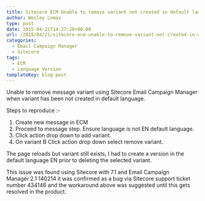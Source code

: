 ```yaml
---
title: Sitecore ECM Unable to remove variant not created in default language
author: Wesley Lomax
type: post
date: 2015-04-21T14:27:28+00:00
url: /2015/04/21/sitecore-ecm-unable-to-remove-variant-not-created-in-default-language/
categories:
  - Email Campaign Manager
  - Sitecore
tags:
  - ECM
  - Language Version
templateKey: blog-post
---
```

Unable to remove message variant using Sitecore Email Campaign Manager when variant has been not created in default language.

Steps to reproduce :-

<ol id="aui-3-5-1-4_5726">
  <li id="aui-3-5-1-4_5730">
    Create new message in ECM
  </li>
  <li id="aui-3-5-1-4_5728">
    Proceed to message step. Ensure language is not EN default language.
  </li>
  <li id="aui-3-5-1-4_5751">
    Click action drop down to add variant.
  </li>
  <li id="aui-3-5-1-4_5725">
    On variant B Click action drop down select remove variant.
  </li>
</ol>

The page reloads but variant still exists, I had to create a version in the default language EN prior to deleting the selected variant.

This issue was found using Sitecore with 7.1 and Email Campaign Manager 2.1 140214 it was confirmed as a bug via Sitecore support ticket number 434146 and the workaround above was suggested until this gets resolved in the product.

&nbsp;